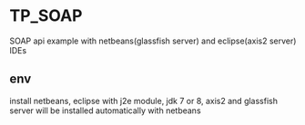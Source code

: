 # TP_SOAP
SOAP api example with netbeans(glassfish server) and eclipse(axis2 server) IDEs

## env
install netbeans, eclipse with j2e module, jdk 7 or 8, axis2 and glassfish server will be installed automatically with netbeans
